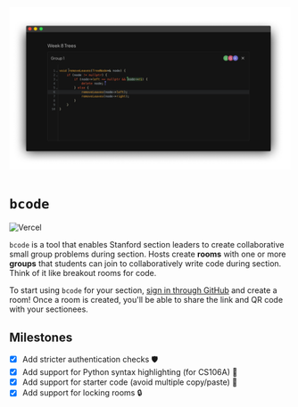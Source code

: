 [![A image showcasing what a student sees when they join a group](doc/demo.png)](https://106b.vercel.app)

# `bcode`

![Vercel](https://vercelbadge.vercel.app/api/jacobrobertsbaca/bcode)

`bcode` is a tool that enables Stanford section leaders to create collaborative small group problems during section. Hosts create **rooms** with one or more **groups** that students can join to collaboratively write code during section. Think of it like breakout rooms for code.

To start using `bcode` for your section, [sign in through GitHub](https://106b.vercel.app) and create a room! Once a room is created, you'll be able to share the link and QR code with your sectionees.

## Milestones

- [x] Add stricter authentication checks 🛡️
- [x] Add support for Python syntax highlighting (for CS106A) 🐍
- [x] Add support for starter code (avoid multiple copy/paste) 📜
- [x] Add support for locking rooms 🔒

